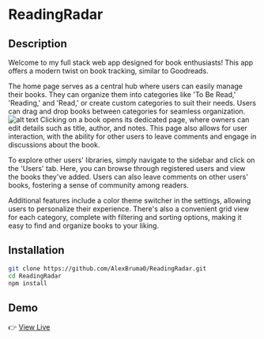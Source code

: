 # ReadingRadar

## Description

Welcome to my full stack web app designed for book enthusiasts! This app offers a modern twist on book tracking, similar to Goodreads.

The home page serves as a central hub where users can easily manage their books. They can organize them into categories like 'To Be Read,' 'Reading,' and 'Read,' or create custom categories to suit their needs. Users can drag and drop books between categories for seamless organization.
![alt text](https://private-user-images.githubusercontent.com/105242355/330537300-6c4b7db8-7ffe-4f09-a5c6-94fe5746eeea.png?jwt=eyJhbGciOiJIUzI1NiIsInR5cCI6IkpXVCJ9.eyJpc3MiOiJnaXRodWIuY29tIiwiYXVkIjoicmF3LmdpdGh1YnVzZXJjb250ZW50LmNvbSIsImtleSI6ImtleTUiLCJleHAiOjE3MTU3MDg0MDEsIm5iZiI6MTcxNTcwODEwMSwicGF0aCI6Ii8xMDUyNDIzNTUvMzMwNTM3MzAwLTZjNGI3ZGI4LTdmZmUtNGYwOS1hNWM2LTk0ZmU1NzQ2ZWVlYS5wbmc_WC1BbXotQWxnb3JpdGhtPUFXUzQtSE1BQy1TSEEyNTYmWC1BbXotQ3JlZGVudGlhbD1BS0lBVkNPRFlMU0E1M1BRSzRaQSUyRjIwMjQwNTE0JTJGdXMtZWFzdC0xJTJGczMlMkZhd3M0X3JlcXVlc3QmWC1BbXotRGF0ZT0yMDI0MDUxNFQxNzM1MDFaJlgtQW16LUV4cGlyZXM9MzAwJlgtQW16LVNpZ25hdHVyZT0yMTZjYTYxMzc0ODE3MmVmZTk0Y2I2NzliYjc0ZDEyY2RmNWJjNjI2ZjMxODA1NWUxMDFjYjVlNTc2YWM2N2NiJlgtQW16LVNpZ25lZEhlYWRlcnM9aG9zdCZhY3Rvcl9pZD0wJmtleV9pZD0wJnJlcG9faWQ9MCJ9.gEo0WE2A6PcywwtE2IOsLM_7LY_Ls7gRjMGSBA1ss94 "dashboard")
Clicking on a book opens its dedicated page, where owners can edit details such as title, author, and notes. This page also allows for user interaction, with the ability for other users to leave comments and engage in discussions about the book.

To explore other users' libraries, simply navigate to the sidebar and click on the 'Users' tab. Here, you can browse through registered users and view the books they've added. Users can also leave comments on other users' books, fostering a sense of community among readers.

Additional features include a color theme switcher in the settings, allowing users to personalize their experience. There's also a convenient grid view for each category, complete with filtering and sorting options, making it easy to find and organize books to your liking.

## Installation 

```bash
git clone https://github.com/AlexBruma0/ReadingRadar.git
cd ReadingRadar
npm install

```
## Demo 

👉 [View Live](https://hannahs-books.surge.sh/)
